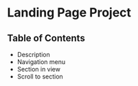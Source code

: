 # Landing Page Project

## Table of Contents

* Description
* Navigation menu
* Section in view
* Scroll to section




